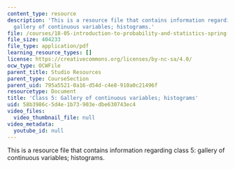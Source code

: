 ```yaml
---
content_type: resource
description: 'This is a resource file that contains information regarding class 5:
  gallery of continuous variables; histograms.'
file: /courses/18-05-introduction-to-probability-and-statistics-spring-2014/58b3986c5d4e1b73903edbe630743ec4_MIT18_05S14_class5prep_c.pdf
file_size: 404233
file_type: application/pdf
learning_resource_types: []
license: https://creativecommons.org/licenses/by-nc-sa/4.0/
ocw_type: OCWFile
parent_title: Studio Resources
parent_type: CourseSection
parent_uid: 795a5521-0a16-d54d-c4e8-910a0c21496f
resourcetype: Document
title: 'Class 5: Gallery of continuous variables; histograms'
uid: 58b3986c-5d4e-1b73-903e-dbe630743ec4
video_files:
  video_thumbnail_file: null
video_metadata:
  youtube_id: null
---
```

This is a resource file that contains information regarding class 5: gallery of continuous variables; histograms.